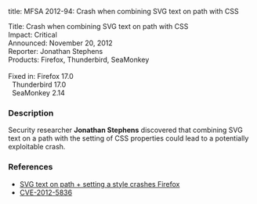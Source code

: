title: MFSA 2012-94: Crash when combining SVG text on path with CSS

<p>
<span class="label">Title:</span>      Crash when combining SVG text on path with CSS<br/>
<span class="label">Impact:</span>     Critical<br/>
<span class="label">Announced:</span>  November 20, 2012<br/>
<span class="label">Reporter:</span>   Jonathan Stephens<br/>
<span class="label">Products:</span>   Firefox, Thunderbird, SeaMonkey<br/>
<br/>
<span class="label">Fixed in:</span>   Firefox 17.0<br/>
<span class="label">&#160;</span>      Thunderbird 17.0<br/>
<span class="label">&#160;</span>      SeaMonkey 2.14<br/>
</p>


<h3>Description</h3>

<p>Security researcher <strong>Jonathan Stephens</strong> discovered that combining SVG text on a path with the setting of CSS properties could lead to a potentially exploitable crash.
</p>


<h3>References</h3>

<ul>
  <li><a href="https://bugzilla.mozilla.org/show_bug.cgi?id=792857">
      SVG text on path + setting a style crashes Firefox</a></li>
  <li><a href="http://cve.mitre.org/cgi-bin/cvename.cgi?name=CVE-2012-5836" class="ex-ref">CVE-2012-5836</a></li>
</ul>



